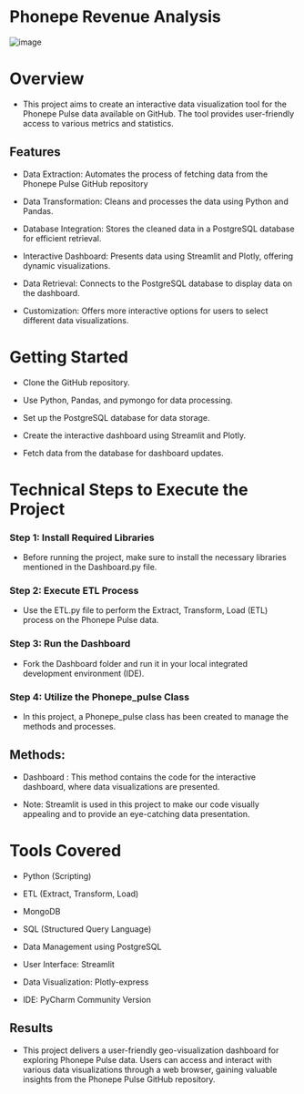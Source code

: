 # Phonepe Revenue Analysis 


  ![image](https://github.com/praveendecode/phonepe_pulse/assets/95226524/24048113-5ef7-449c-9c7d-6f6cd78c98bd)



# Overview

  - This project aims to create an interactive data visualization tool for the Phonepe Pulse data available on GitHub. The tool provides user-friendly access to various metrics and statistics.


## Features

  - Data Extraction: Automates the process of fetching data from the Phonepe Pulse GitHub repository
       
  - Data Transformation: Cleans and processes the data using Python and Pandas.
       
  - Database Integration: Stores the cleaned data in a PostgreSQL database for efficient retrieval.
       
  - Interactive Dashboard: Presents data using Streamlit and Plotly, offering dynamic visualizations.
       
  - Data Retrieval: Connects to the PostgreSQL database to display data on the dashboard.
       
  - Customization: Offers more interactive options for users to select different data visualizations.


# Getting Started
    
  - Clone the GitHub repository.
    
  - Use Python, Pandas, and pymongo for data processing.
    
  - Set up the PostgreSQL database for data storage.
    
  - Create the interactive dashboard using Streamlit and Plotly.
    
  - Fetch data from the database for dashboard updates.
    

# Technical Steps to Execute the Project

### Step 1: Install Required Libraries

  - Before running the project, make sure to install the necessary libraries mentioned in the Dashboard.py file.

### Step 2: Execute ETL Process

  - Use the ETL.py file to perform the Extract, Transform, Load (ETL) process on the Phonepe Pulse data.

### Step 3: Run the Dashboard

  - Fork the Dashboard folder and run it in your local integrated development environment (IDE).

### Step 4: Utilize the Phonepe_pulse Class

  - In this project, a Phonepe_pulse class has been created to manage the methods and processes.

## Methods:

  - Dashboard : This method contains the code for the interactive dashboard, where data visualizations are presented.

  - Note: Streamlit is used in this project to make our code visually appealing and to provide an eye-catching data presentation.

# Tools Covered 

  - Python (Scripting)
    
  - ETL (Extract, Transform, Load)
    
  - MongoDB
    
  - SQL (Structured Query Language)
    
  - Data Management using PostgreSQL
    
  - User Interface: Streamlit
    
  - Data Visualization: Plotly-express
    
  - IDE: PyCharm Community Version

## Results

  - This project delivers a user-friendly geo-visualization dashboard for exploring Phonepe Pulse data. Users can access and interact with various data visualizations through a web browser, gaining valuable insights from the Phonepe Pulse GitHub repository.


